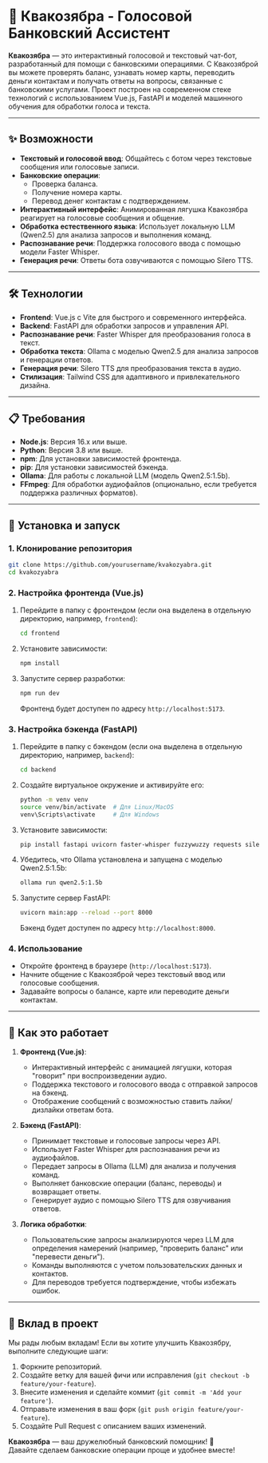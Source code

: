 # 🐸 Квакозябра - Голосовой Банковский Ассистент

**Квакозябра** — это интерактивный голосовой и текстовый чат-бот, разработанный для помощи с банковскими операциями. С Квакозяброй вы можете проверять баланс, узнавать номер карты, переводить деньги контактам и получать ответы на вопросы, связанные с банковскими услугами. Проект построен на современном стеке технологий с использованием Vue.js, FastAPI и моделей машинного обучения для обработки голоса и текста.

---

## ✨ Возможности

- **Текстовый и голосовой ввод**: Общайтесь с ботом через текстовые сообщения или голосовые записи.
- **Банковские операции**:
  - Проверка баланса.
  - Получение номера карты.
  - Перевод денег контактам с подтверждением.
- **Интерактивный интерфейс**: Анимированная лягушка Квакозябра реагирует на голосовые сообщения и общение.
- **Обработка естественного языка**: Использует локальную LLM (Qwen2.5) для анализа запросов и выполнения команд.
- **Распознавание речи**: Поддержка голосового ввода с помощью модели Faster Whisper.
- **Генерация речи**: Ответы бота озвучиваются с помощью Silero TTS.

---

## 🛠 Технологии

- **Frontend**: Vue.js с Vite для быстрого и современного интерфейса.
- **Backend**: FastAPI для обработки запросов и управления API.
- **Распознавание речи**: Faster Whisper для преобразования голоса в текст.
- **Обработка текста**: Ollama с моделью Qwen2.5 для анализа запросов и генерации ответов.
- **Генерация речи**: Silero TTS для преобразования текста в аудио.
- **Стилизация**: Tailwind CSS для адаптивного и привлекательного дизайна.

---

## 📋 Требования

- **Node.js**: Версия 16.x или выше.
- **Python**: Версия 3.8 или выше.
- **npm**: Для установки зависимостей фронтенда.
- **pip**: Для установки зависимостей бэкенда.
- **Ollama**: Для работы с локальной LLM (модель Qwen2.5:1.5b).
- **FFmpeg**: Для обработки аудиофайлов (опционально, если требуется поддержка различных форматов).

---

## 🚀 Установка и запуск

### 1. Клонирование репозитория
```bash
git clone https://github.com/yourusername/kvakozyabra.git
cd kvakozyabra
```

### 2. Настройка фронтенда (Vue.js)
1. Перейдите в папку с фронтендом (если она выделена в отдельную директорию, например, `frontend`):
   ```bash
   cd frontend
   ```
2. Установите зависимости:
   ```bash
   npm install
   ```
3. Запустите сервер разработки:
   ```bash
   npm run dev
   ```
   Фронтенд будет доступен по адресу `http://localhost:5173`.

### 3. Настройка бэкенда (FastAPI)
1. Перейдите в папку с бэкендом (если она выделена в отдельную директорию, например, `backend`):
   ```bash
   cd backend
   ```
2. Создайте виртуальное окружение и активируйте его:
   ```bash
   python -m venv venv
   source venv/bin/activate  # Для Linux/MacOS
   venv\Scripts\activate     # Для Windows
   ```
3. Установите зависимости:
   ```bash
   pip install fastapi uvicorn faster-whisper fuzzywuzzy requests silerotts pydantic
   ```
4. Убедитесь, что Ollama установлена и запущена с моделью Qwen2.5:1.5b:
   ```bash
   ollama run qwen2.5:1.5b
   ```
5. Запустите сервер FastAPI:
   ```bash
   uvicorn main:app --reload --port 8000
   ```
   Бэкенд будет доступен по адресу `http://localhost:8000`.

### 4. Использование
- Откройте фронтенд в браузере (`http://localhost:5173`).
- Начните общение с Квакозяброй через текстовый ввод или голосовые сообщения.
- Задавайте вопросы о балансе, карте или переводите деньги контактам.

---

## 📖 Как это работает

1. **Фронтенд (Vue.js)**:
   - Интерактивный интерфейс с анимацией лягушки, которая "говорит" при воспроизведении аудио.
   - Поддержка текстового и голосового ввода с отправкой запросов на бэкенд.
   - Отображение сообщений с возможностью ставить лайки/дизлайки ответам бота.

2. **Бэкенд (FastAPI)**:
   - Принимает текстовые и голосовые запросы через API.
   - Использует Faster Whisper для распознавания речи из аудиофайлов.
   - Передает запросы в Ollama (LLM) для анализа и получения команд.
   - Выполняет банковские операции (баланс, переводы) и возвращает ответы.
   - Генерирует аудио с помощью Silero TTS для озвучивания ответов.

3. **Логика обработки**:
   - Пользовательские запросы анализируются через LLM для определения намерений (например, "проверить баланс" или "перевести деньги").
   - Команды выполняются с учетом пользовательских данных и контактов.
   - Для переводов требуется подтверждение, чтобы избежать ошибок.

---

## 🤝 Вклад в проект

Мы рады любым вкладам! Если вы хотите улучшить Квакозябру, выполните следующие шаги:
1. Форкните репозиторий.
2. Создайте ветку для вашей фичи или исправления (`git checkout -b feature/your-feature`).
3. Внесите изменения и сделайте коммит (`git commit -m 'Add your feature'`).
4. Отправьте изменения в ваш форк (`git push origin feature/your-feature`).
5. Создайте Pull Request с описанием ваших изменений.

**Квакозябра** — ваш дружелюбный банковский помощник! 🐸  
Давайте сделаем банковские операции проще и удобнее вместе!
